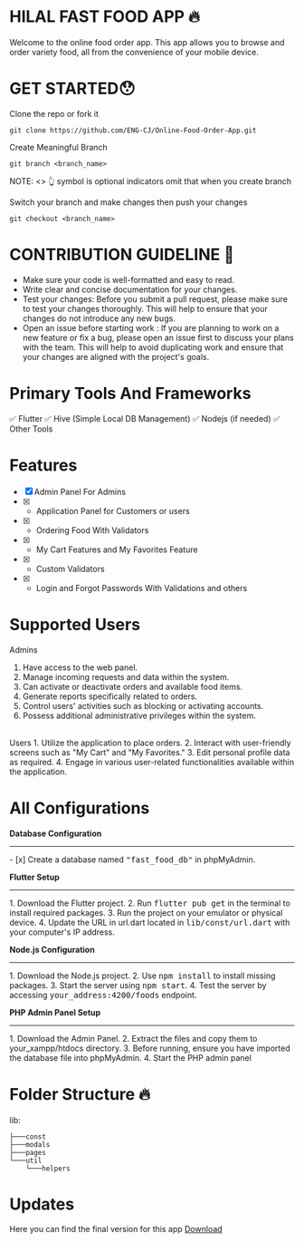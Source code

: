 # HILAL FAST FOOD APP 🔥
Welcome to the online food order app. This app allows you to browse and order variety food, all from the convenience of your mobile device.

# GET STARTED😯
Clone the repo or fork it
```
git clone https://github.com/ENG-CJ/Online-Food-Order-App.git
```

Create Meaningful Branch 
```
git branch <branch_name>
```
NOTE: <>  👆 symbol is optional indicators omit that when you create branch

Switch your branch and make changes then push your changes
```
git checkout <branch_name>
```

# CONTRIBUTION GUIDELINE 📢
- Make sure your code is well-formatted and easy to read.
- Write clear and concise documentation for your changes.
- Test your changes: Before you submit a pull request, please make sure to test your changes thoroughly. This will help to ensure that your changes do not introduce any new bugs.
- Open an issue before starting work : If you are planning to work on a new feature or fix a bug, please open an issue first to discuss your plans with the team. This will help to avoid duplicating work and ensure that your changes are aligned with the project's goals.


# Primary Tools And Frameworks
✅ Flutter 
✅ Hive (Simple Local DB Management)
✅ Nodejs (if needed)
✅ Other Tools

# Features
- [x] Admin Panel For Admins
- [x] -	Application Panel for Customers or users
- [x] -	Ordering Food  With Validators
- [x] -	My Cart Features and My Favorites Feature
- [x] -	Custom Validators
- [x] -	Login and Forgot Passwords With Validations  and others

# Supported Users
Admins
1.	Have access to the web panel.
2.	Manage incoming requests and data within the system.
3.	Can activate or deactivate orders and available food items.
4.	Generate reports specifically related to orders.
5.	Control users' activities such as blocking or activating accounts.
6.	Possess additional administrative privileges within the system.
<br>
Users
1. Utilize the application to place orders.
2. Interact with user-friendly screens such as "My Cart" and "My Favorites."
3. Edit personal profile data as required.
4. Engage in various user-related functionalities available within the application.


# All Configurations

**Database Configuration**
<hr>
- [x] Create a database named <kbd>"fast_food_db"</kbd> in phpMyAdmin.


**Flutter Setup**
<hr>
1.	Download the Flutter project.
2.	Run <kbd>flutter pub get</kbd> in the terminal to install required packages.
3.	Run the project on your emulator or physical device.
4.	Update the URL in url.dart located in <kbd>lib/const/url.dart</kbd> with your computer's IP address.

**Node.js Configuration**
<hr>
1.	Download the Node.js project.
2.	Use <kbd>npm install</kbd> to install missing packages.
3.	Start the server using <kbd>npm start</kbd>.
4.	Test the server by accessing <kbd>your_address:4200/foods</kbd> endpoint.

**PHP Admin Panel Setup**
<hr>
1.	Download the Admin Panel.
2.	Extract the files and copy them to your_xampp/htdocs directory.
3.	Before running, ensure you have imported the database file into phpMyAdmin.
4.	Start the PHP admin panel





# Folder Structure 🔥
lib:
```
├───const
├───modals
├───pages
└───util
    └───helpers
```
# Updates 
Here you can find  the final version for this app [Download](#)
